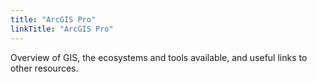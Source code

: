 ```yaml
---
title: "ArcGIS Pro"
linkTitle: "ArcGIS Pro"
---
```


Overview of GIS, the ecosystems and tools available, and useful links to other resources.
